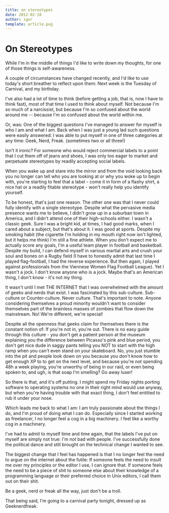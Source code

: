 ```yaml
---
title: on stereotypes
date: 2012-02-18
author: igor
template: article.pug
---
```


# On Stereotypes

While I'm in the middle of things I'd like to write down my thoughts, for one of those things is self-awareness.

A couple of circumstances have changed recently, and I'd like to use today's short breather to reflect upon them: Next week is the Tuesday of Carnival, and my birthday.

I've also had a lot of time to think (before getting a job, that is, now I have to think fast), most of that time I used to think about myself.
Not because I'm so much of a narcissist, but because I'm so confused about the world around me -- because I'm so confused about the world within me.

Or, was: One of the biggest questions I've managed to answer for myself is who I am and what I am.
Back when I was just a young lad such questions were easily answered: I was able to put myself in one of three categories at any time: Geek, Nerd, Freak.
(sometimes two or all three!)

Isn't it ironic? For someone who would reject commercial labels to a point that I cut them off of jeans and shoes, I was only too eager to market and perpetuate stereotypes by readily accepting social labels.

When you wake up and stare into the mirror and from the void looking back you no longer can tell who you are looking at or why you woke up to begin with, you're starting to feel that a label - come it in form of a flashy shirt, a nice hat or a readily fitable stereotype - won't really help you identify yourself.

To be honest, that's just one reason.
The other one was that I never could fully identify with a single stereotype.
Despite what the pervasive media presence wants me to believe, I didn't grow up in a suburban town in America, and I didn't attend one of their high-schools either.
I wasn't a classic geek.
Sure I was a bright kid, at times, I had good marks, when I cared about a subject, but that's about it.
I was good at sports.
Despite my smoking habit (the cigarette I'm holding in my mouth right now isn't lighted, but it helps me think) I'm still a fine athlete.
When you don't expect me to actually score any goals, I'm a useful team player in football and basketball.
Despite my build, I can defend myself in various martial arts and crush your soul and bones on a Rugby field (I have to honestly admit that last time I played flag-football, I had the reverse experience.
But then again, I played against professionals from the Viennese Women Flag Football League).
Yet I wasn't a jock.
I don't know anyone who is a jock.
Maybe that's an American thing, I don't know - it's not my thing.

It wasn't until I met THE INTERNET that I was overwhelmed with the amount of geeks and nerds that exist.
I was fascinated by this sub-culture.
Sub-culture or Counter-culture.
Never culture.
That's important to note.
Anyone considering themselves a proud minority wouldn't want to consider themselves part of the brainless masses of zombies that flow down the mainstream.
No! We're different, we're special!

Despite all the openness that geeks claim for themselves there is the constant notion of: If you're not in, you're out.
There is no easy guide through this culture - you don't get a patient person at the museum explaining you the difference between Picasso's pink and blue period, you don't get nice dude in saggy pants telling you NOT to start with the high ramp when you can't even stand on your skateboard.
No, you just stumble into the pit and people look down on you because you don't know how to get enough XP to to get on the next level, and because you're not spending 48h a week playing, you're unworthy of being in our raid, or even being spoken to, and ugh, is that soap I'm smelling? Go away luser!

So there is that, and it's off putting.
I might spend my Friday nights porting software to operating systems no one in their right mind would use anyway, but when you're having trouble with that exact thing, I don't feel entitled to rub it under your nose.

Which leads me back to what I am: I am truly passionate about the things I do, and I'm proud of doing what I can do.
Especially since I started working as freelancer, I no longer feel a cog in a big machinery.
I feel like a worthy cog in a machinery.

I've had to admit to myself time and time again, that the labels I've put on myself are simply not true: I'm *not* bad with people.
I've successfully done the political dance and still brought on the technical change I wanted to see.

The biggest change that I feel has happened is that I no longer feel the need to argue on the internet about the futile: If someone feels the need to insult me over my principles or the editor I use, I can ignore that.
If someone feels the need to be a piece of shit to someone else about their knowledge of a programming language or their preferred choice in Unix editors, I call them out on their shit.

Be a geek, nerd or freak all the way, just don't be a troll.

That being said, I'm going to a carnival party tonight, dressed up as Geeknerdfreak.
